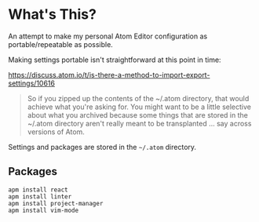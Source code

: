 # What's This?

An attempt to make my personal Atom Editor configuration as portable/repeatable as possible.

Making settings portable isn't straightforward at this point in time:

https://discuss.atom.io/t/is-there-a-method-to-import-export-settings/10616

> So if you zipped up the contents of the ~/.atom directory, that would achieve what you're asking for. You might want to be a little selective about what you archived because some things that are stored in the ~/.atom directory aren't really meant to be transplanted ... say across versions of Atom.


Settings and packages are stored in the `~/.atom` directory.

## Packages

```
apm install react
apm install linter
apm install project-manager
apm install vim-mode
```
